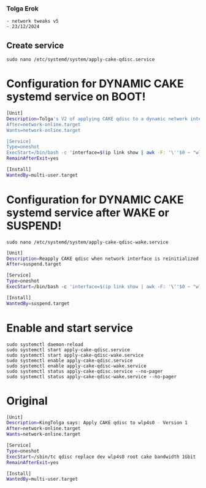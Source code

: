 ### Tolga Erok
    - network tweaks v5
    - 23/12/2024


## Create service
    sudo nano /etc/systemd/system/apply-cake-qdisc.service


# Configuration for DYNAMIC CAKE systemd service on BOOT!

```bash
[Unit]
Description=Tolga's V2 of applying CAKE qdisc to a dynamic network interface - Version 2
After=network-online.target
Wants=network-online.target

[Service]
Type=oneshot
ExecStart=/bin/bash -c 'interface=$(ip link show | awk -F: '\''$0 ~ "wlp|wlo|wlx" && $0 !~ "NO-CARRIER" {gsub(/^[ \t]+|[ \t]+$/, "", $2); print $2; exit}'\''); if [ -n "$interface" ]; then sudo tc qdisc replace dev $interface root cake bandwidth 1Gbit; fi'
RemainAfterExit=yes

[Install]
WantedBy=multi-user.target
```

# Configuration for DYNAMIC CAKE systemd service after WAKE or SUSPEND!

    sudo nano /etc/systemd/system/apply-cake-qdisc-wake.service


```bash
[Unit]
Description=Reapply CAKE qdisc when network interface is reinitialized (suspend/wake)
After=suspend.target

[Service]
Type=oneshot
ExecStart=/bin/bash -c 'interface=$(ip link show | awk -F: '\''$0 ~ "wlp|wlo|wlx" && $0 !~ "NO-CARRIER" {gsub(/^[ \t]+|[ \t]+$/, "", $2); print $2; exit}'\''); if [ -n "$interface" ]; then sudo tc qdisc replace dev $interface root cake bandwidth 1Gbit; fi'

[Install]
WantedBy=suspend.target
```

# Enable and start service  
    sudo systemctl daemon-reload
    sudo systemctl start apply-cake-qdisc.service
    sudo systemctl start apply-cake-qdisc-wake.service
    sudo systemctl enable apply-cake-qdisc.service
    sudo systemctl enable apply-cake-qdisc-wake.service
    sudo systemctl status apply-cake-qdisc.service --no-pager
    sudo systemctl status apply-cake-qdisc-wake.service --no-pager

# Original
```bash
[Unit]
Description=KingTolga says: Apply CAKE qdisc to wlp4s0 - Version 1
After=network-online.target
Wants=network-online.target

[Service]
Type=oneshot
ExecStart=/sbin/tc qdisc replace dev wlp4s0 root cake bandwidth 1Gbit
RemainAfterExit=yes

[Install]
WantedBy=multi-user.target
```